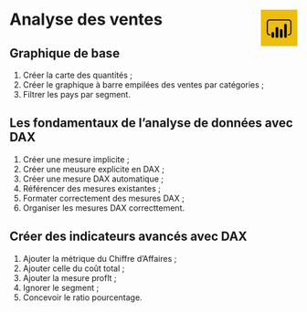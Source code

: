# Analyse des ventes <a href="../"><img align="right" src="../assets/powerBi.png" alt="Power BI" height="64px"></a>
## **Graphique de base**
1. Créer la carte des quantités ;
2. Créer le graphique à barre empilées des ventes par catégories ;
3. Filtrer les pays par segment.
##  **Les fondamentaux de l’analyse de données avec DAX**
1. Créer une mesure implicite<!-- (automatiquement gérées par Power BI) --> ;
2. Créer une meusure explicite en DAX <!--(avantages : ne permet pas la changemnt d'agrégtion par errer, réutilisable à volonté dans une carte, une formule, ...) -->;
3. Créer une mesure DAX automatique<!-- (nouvelle mesure rapide, valeur de base: quantités vendues et le filtre : pays et éventuellement une valeur)--> ;
4. Référencer des mesures existantes ;
5. Formater correctement des mesures DAX <!--(doucle cliquer sur la mesure et dans le ruban ‘Outils de mesure’, Choisir le format pourcentage)--> ;
6. Organiser les mesures DAX correcttement<!-- (dans le ruban ‘Accueil’, ‘Entrér des données’, en bas nommé “Mesures”. Puis à gauche dans ‘Vue de modèle’ et dans l’onglet ‘Données’ à droite déplacer les mesures)-->.
## **Créer des indicateurs avancés avec DAX**
1. Ajouter la métrique du Chiffre d’Affaires<!-- (sumx() fait la somme par ligne)--> ;
2. Ajouter celle du coût total ;
3. Ajouter la mesure proflt ;
4. Ignorer le segment ;
5. Concevoir le ratio pourcentage<!-- (créer la mesure et séléctionner % avant d'appuyer sur entrée)-->.
<!-- ## **Mener des analyses temporelles** -->
<!-- 1. Le fonctionnement des dates ; -->
<!-- 2. Les différents niveaux de hiérarchie ; -->
<!-- 3. Créer une table calendrier personnalisée ; -->
<!-- 4. Calculer un cumul annuel ; -->
<!-- 5. Aficher une variation par année. -->